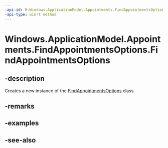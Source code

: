 ```yaml
---
-api-id: M:Windows.ApplicationModel.Appointments.FindAppointmentsOptions.#ctor
-api-type: winrt method
---
```


<!-- Method syntax
public FindAppointmentsOptions()
-->

# Windows.ApplicationModel.Appointments.FindAppointmentsOptions.FindAppointmentsOptions

## -description
Creates a new instance of the [FindAppointmentsOptions](findappointmentsoptions.md) class.

## -remarks

## -examples

## -see-also
